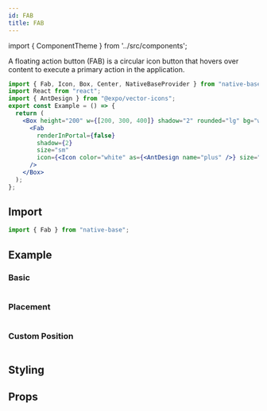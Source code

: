 ```yaml
---
id: FAB
title: FAB
---
```


import { ComponentTheme } from '../src/components';

A floating action button (FAB) is a circular icon button that hovers over content to execute a primary action in the application.

```jsx isShowcase
import { Fab, Icon, Box, Center, NativeBaseProvider } from "native-base";
import React from "react";
import { AntDesign } from "@expo/vector-icons";
export const Example = () => {
  return (
    <Box height="200" w={[200, 300, 400]} shadow="2" rounded="lg" bg="white:alpha.20">
      <Fab
        renderInPortal={false}
        shadow={2}
        size="sm"
        icon={<Icon color="white" as={<AntDesign name="plus" />} size="sm" />}
      />
    </Box>
  );
};
```

## Import

```jsx
import { Fab } from "native-base";
```

## Example

### Basic

```ComponentSnackPlayer path=components,composites,Fab,DocsBasic.tsx

```

### Placement

```ComponentSnackPlayer path=components,composites,Fab,DocsPlacement.tsx

```

### Custom Position

```ComponentSnackPlayer path=components,composites,Fab,DocsCustomPosition.tsx

```

## Styling

<ComponentTheme name="fab" componentName="FAB" />

## Props

```ComponentPropTable path=composites,Fab,Fab.tsx

```
